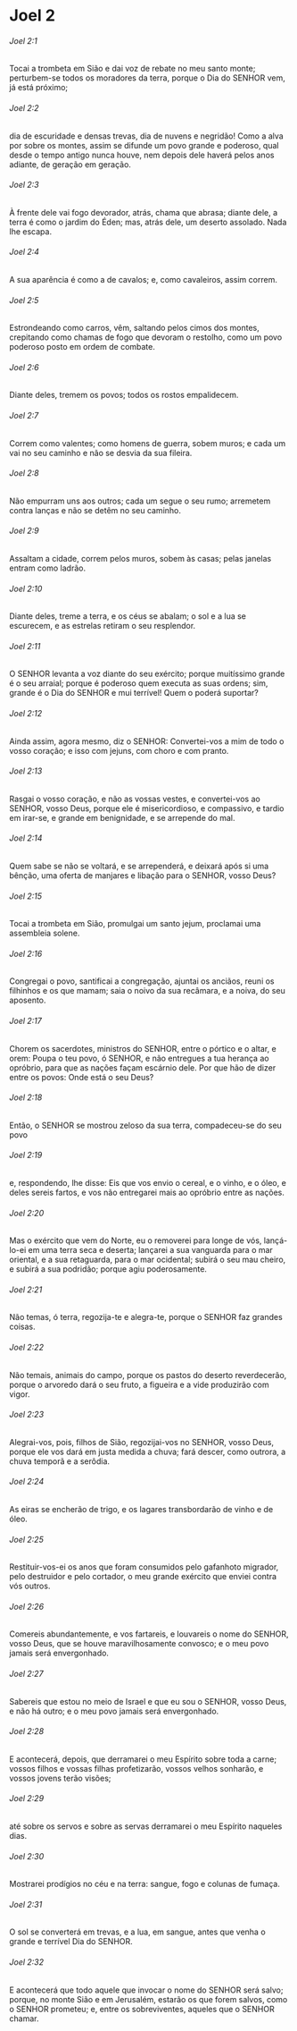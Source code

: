 # Joel 2

###### Joel 2:1

Tocai a trombeta em Sião e dai voz de rebate no meu santo monte; perturbem-se todos os moradores da terra, porque o Dia do SENHOR vem, já está próximo;

###### Joel 2:2

dia de escuridade e densas trevas, dia de nuvens e negridão! Como a alva por sobre os montes, assim se difunde um povo grande e poderoso, qual desde o tempo antigo nunca houve, nem depois dele haverá pelos anos adiante, de geração em geração.

###### Joel 2:3

À frente dele vai fogo devorador, atrás, chama que abrasa; diante dele, a terra é como o jardim do Éden; mas, atrás dele, um deserto assolado. Nada lhe escapa.

###### Joel 2:4

A sua aparência é como a de cavalos; e, como cavaleiros, assim correm.

###### Joel 2:5

Estrondeando como carros, vêm, saltando pelos cimos dos montes, crepitando como chamas de fogo que devoram o restolho, como um povo poderoso posto em ordem de combate.

###### Joel 2:6

Diante deles, tremem os povos; todos os rostos empalidecem.

###### Joel 2:7

Correm como valentes; como homens de guerra, sobem muros; e cada um vai no seu caminho e não se desvia da sua fileira.

###### Joel 2:8

Não empurram uns aos outros; cada um segue o seu rumo; arremetem contra lanças e não se detêm no seu caminho.

###### Joel 2:9

Assaltam a cidade, correm pelos muros, sobem às casas; pelas janelas entram como ladrão.

###### Joel 2:10

Diante deles, treme a terra, e os céus se abalam; o sol e a lua se escurecem, e as estrelas retiram o seu resplendor.

###### Joel 2:11

O SENHOR levanta a voz diante do seu exército; porque muitíssimo grande é o seu arraial; porque é poderoso quem executa as suas ordens; sim, grande é o Dia do SENHOR e mui terrível! Quem o poderá suportar?

###### Joel 2:12

Ainda assim, agora mesmo, diz o SENHOR: Convertei-vos a mim de todo o vosso coração; e isso com jejuns, com choro e com pranto.

###### Joel 2:13

Rasgai o vosso coração, e não as vossas vestes, e convertei-vos ao SENHOR, vosso Deus, porque ele é misericordioso, e compassivo, e tardio em irar-se, e grande em benignidade, e se arrepende do mal.

###### Joel 2:14

Quem sabe se não se voltará, e se arrependerá, e deixará após si uma bênção, uma oferta de manjares e libação para o SENHOR, vosso Deus?

###### Joel 2:15

Tocai a trombeta em Sião, promulgai um santo jejum, proclamai uma assembleia solene.

###### Joel 2:16

Congregai o povo, santificai a congregação, ajuntai os anciãos, reuni os filhinhos e os que mamam; saia o noivo da sua recâmara, e a noiva, do seu aposento.

###### Joel 2:17

Chorem os sacerdotes, ministros do SENHOR, entre o pórtico e o altar, e orem: Poupa o teu povo, ó SENHOR, e não entregues a tua herança ao opróbrio, para que as nações façam escárnio dele. Por que hão de dizer entre os povos: Onde está o seu Deus?

###### Joel 2:18

Então, o SENHOR se mostrou zeloso da sua terra, compadeceu-se do seu povo

###### Joel 2:19

e, respondendo, lhe disse: Eis que vos envio o cereal, e o vinho, e o óleo, e deles sereis fartos, e vos não entregarei mais ao opróbrio entre as nações.

###### Joel 2:20

Mas o exército que vem do Norte, eu o removerei para longe de vós, lançá-lo-ei em uma terra seca e deserta; lançarei a sua vanguarda para o mar oriental, e a sua retaguarda, para o mar ocidental; subirá o seu mau cheiro, e subirá a sua podridão; porque agiu poderosamente.

###### Joel 2:21

Não temas, ó terra, regozija-te e alegra-te, porque o SENHOR faz grandes coisas.

###### Joel 2:22

Não temais, animais do campo, porque os pastos do deserto reverdecerão, porque o arvoredo dará o seu fruto, a figueira e a vide produzirão com vigor.

###### Joel 2:23

Alegrai-vos, pois, filhos de Sião, regozijai-vos no SENHOR, vosso Deus, porque ele vos dará em justa medida a chuva; fará descer, como outrora, a chuva temporã e a serôdia.

###### Joel 2:24

As eiras se encherão de trigo, e os lagares transbordarão de vinho e de óleo.

###### Joel 2:25

Restituir-vos-ei os anos que foram consumidos pelo gafanhoto migrador, pelo destruidor e pelo cortador, o meu grande exército que enviei contra vós outros.

###### Joel 2:26

Comereis abundantemente, e vos fartareis, e louvareis o nome do SENHOR, vosso Deus, que se houve maravilhosamente convosco; e o meu povo jamais será envergonhado.

###### Joel 2:27

Sabereis que estou no meio de Israel e que eu sou o SENHOR, vosso Deus, e não há outro; e o meu povo jamais será envergonhado.

###### Joel 2:28

E acontecerá, depois, que derramarei o meu Espírito sobre toda a carne; vossos filhos e vossas filhas profetizarão, vossos velhos sonharão, e vossos jovens terão visões;

###### Joel 2:29

até sobre os servos e sobre as servas derramarei o meu Espírito naqueles dias.

###### Joel 2:30

Mostrarei prodígios no céu e na terra: sangue, fogo e colunas de fumaça.

###### Joel 2:31

O sol se converterá em trevas, e a lua, em sangue, antes que venha o grande e terrível Dia do SENHOR.

###### Joel 2:32

E acontecerá que todo aquele que invocar o nome do SENHOR será salvo; porque, no monte Sião e em Jerusalém, estarão os que forem salvos, como o SENHOR prometeu; e, entre os sobreviventes, aqueles que o SENHOR chamar.

